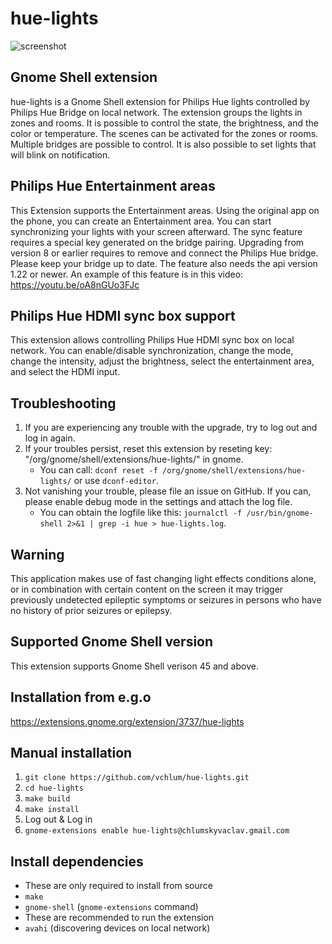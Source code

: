 # hue-lights
![screenshot](https://github.com/vchlum/hue-lights/blob/main/screenshot.png)

## Gnome Shell extension
hue-lights is a Gnome Shell extension for Philips Hue lights controlled by Philips Hue Bridge on local network. The extension groups the lights in zones and rooms. It is possible to control the state, the brightness, and the color or temperature. The scenes can be activated for the zones or rooms. Multiple bridges are possible to control. It is also possible to set lights that will blink on notification.

## Philips Hue Entertainment areas
This Extension supports the Entertainment areas. Using the original app on the phone, you can create an Entertainment area. You can start synchronizing your lights with your screen afterward. The sync feature requires a special key generated on the bridge pairing. Upgrading from version 8 or earlier requires to remove and connect the Philips Hue bridge. Please keep your bridge up to date. The feature also needs the api version 1.22 or newer. An example of this feature is in this video: https://youtu.be/oA8nGUo3FJc

## Philips Hue HDMI sync box support
This extension allows controlling Philips Hue HDMI sync box on local network. You can enable/disable synchronization, change the mode, change the intensity, adjust the brightness, select the entertainment area, and select the HDMI input.

## Troubleshooting
 1. If you are experiencing any trouble with the upgrade, try to log out and log in again.
 1. If your troubles persist, reset this extension by reseting key: "/org/gnome/shell/extensions/hue-lights/" in gnome.
    * You can call: `dconf reset -f /org/gnome/shell/extensions/hue-lights/` or use `dconf-editor`.
 1. Not vanishing your trouble, please file an issue on GitHub. If you can, please enable debug mode in the settings and attach the log file.
    * You can obtain the logfile like this: `journalctl -f /usr/bin/gnome-shell 2>&1 | grep -i hue > hue-lights.log`.

## Warning
This application makes use of fast changing light effects conditions alone, or in combination with certain content on the screen it may trigger previously undetected epileptic symptoms or seizures in persons who have no history of prior seizures or epilepsy.

## Supported Gnome Shell version
This extension supports Gnome Shell verison 45 and above.

## Installation from e.g.o
https://extensions.gnome.org/extension/3737/hue-lights

## Manual installation

 1. `git clone https://github.com/vchlum/hue-lights.git`
 1. `cd hue-lights`
 1. `make build`
 1. `make install`
 1. Log out & Log in
 1. `gnome-extensions enable hue-lights@chlumskyvaclav.gmail.com`

## Install dependencies
  - These are only required to install from source
  - `make`
  - `gnome-shell` (`gnome-extensions` command)
  - These are recommended to run the extension
  - `avahi` (discovering devices on local network)